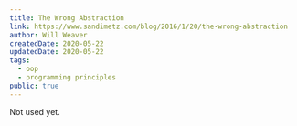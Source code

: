 ```yaml
---
title: The Wrong Abstraction
link: https://www.sandimetz.com/blog/2016/1/20/the-wrong-abstraction
author: Will Weaver
createdDate: 2020-05-22
updatedDate: 2020-05-22
tags:
  - oop
  - programming principles
public: true
---
```

Not used yet.